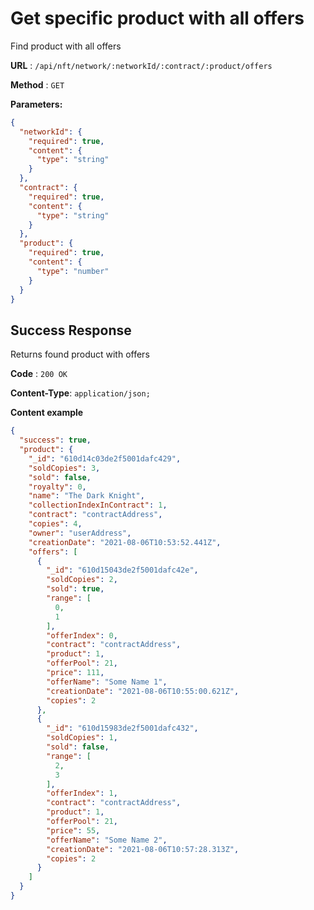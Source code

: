 # Get specific product with all offers

Find product with all offers

**URL** : `/api/nft/network/:networkId/:contract/:product/offers`

**Method** : `GET`

**Parameters:**

```json
{
  "networkId": {
    "required": true,
    "content": {
      "type": "string"
    }
  },
  "contract": {
    "required": true,
    "content": {
      "type": "string"
    }
  },
  "product": {
    "required": true,
    "content": {
      "type": "number"
    }
  }
}
```

## Success Response

Returns found product with offers

**Code** : `200 OK`

**Content-Type**: `application/json;`

**Content example**

```json
{
  "success": true,
  "product": {
    "_id": "610d14c03de2f5001dafc429",
    "soldCopies": 3,
    "sold": false,
    "royalty": 0,
    "name": "The Dark Knight",
    "collectionIndexInContract": 1,
    "contract": "contractAddress",
    "copies": 4,
    "owner": "userAddress",
    "creationDate": "2021-08-06T10:53:52.441Z",
    "offers": [
      {
        "_id": "610d15043de2f5001dafc42e",
        "soldCopies": 2,
        "sold": true,
        "range": [
          0,
          1
        ],
        "offerIndex": 0,
        "contract": "contractAddress",
        "product": 1,
        "offerPool": 21,
        "price": 111,
        "offerName": "Some Name 1",
        "creationDate": "2021-08-06T10:55:00.621Z",
        "copies": 2
      },
      {
        "_id": "610d15983de2f5001dafc432",
        "soldCopies": 1,
        "sold": false,
        "range": [
          2,
          3
        ],
        "offerIndex": 1,
        "contract": "contractAddress",
        "product": 1,
        "offerPool": 21,
        "price": 55,
        "offerName": "Some Name 2",
        "creationDate": "2021-08-06T10:57:28.313Z",
        "copies": 2
      }
    ]
  }
}
```
